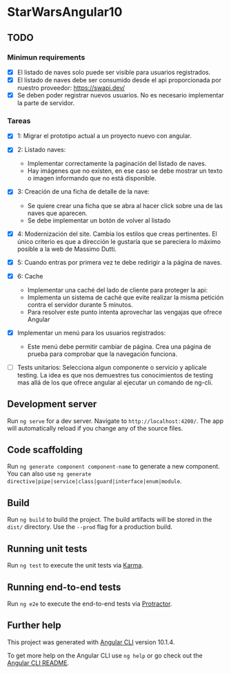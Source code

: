 # StarWarsAngular10

## TODO

### Minimun requirements

- [x] El listado de naves solo puede ser visible para usuarios registrados.
- [x] El listado de naves debe ser consumido desde el api proporcionada por nuestro proveedor: https://swapi.dev/
- [x] Se deben poder registrar nuevos usuarios. No es necesario implementar la parte de servidor.

### Tareas
- [x] 1: Migrar el prototipo actual a un proyecto nuevo con angular.
- [x] 2: Listado naves:
  -  Implementar correctamente la paginación del listado de naves.
  -  Hay imágenes que no existen, en ese caso se debe mostrar un texto o imagen informando que no está disponible.
- [x] 3: Creación de una ficha de detalle de la nave:
  - Se quiere crear una ficha que se abra al hacer click sobre una de las naves que aparecen.
  - Se debe implementar un botón de volver al listado
- [x] 4: Modernización del site. Cambia los estilos que creas pertinentes. El único criterio es que a dirección le gustaría que se pareciera lo máximo posible a la web de Massimo Dutti.


- [x] 5: Cuando entras por primera vez te debe redirigir a la página de naves.
- [x] 6: Cache
  - Implementar una caché del lado de cliente para proteger la api:
  - Implementa un sistema de caché que evite realizar la misma petición contra el servidor durante 5 minutos.
  - Para resolver este punto intenta aprovechar las vengajas que ofrece Angular
- [x] Implementar un menú para los usuarios registrados:
   - Este menú debe permitir cambiar de página. Crea una página de prueba para comprobar que la navegación funciona.
- [ ] Tests unitarios: Selecciona algun componente o servicio y aplicale testing. La idea es que nos demuestres tus conocimientos de testing mas allá de los que ofrece angular al ejecutar un comando de ng-cli.


## Development server

Run `ng serve` for a dev server. Navigate to `http://localhost:4200/`. The app will automatically reload if you change any of the source files.

## Code scaffolding

Run `ng generate component component-name` to generate a new component. You can also use `ng generate directive|pipe|service|class|guard|interface|enum|module`.

## Build

Run `ng build` to build the project. The build artifacts will be stored in the `dist/` directory. Use the `--prod` flag for a production build.

## Running unit tests

Run `ng test` to execute the unit tests via [Karma](https://karma-runner.github.io).

## Running end-to-end tests

Run `ng e2e` to execute the end-to-end tests via [Protractor](http://www.protractortest.org/).

## Further help

This project was generated with [Angular CLI](https://github.com/angular/angular-cli) version 10.1.4.

To get more help on the Angular CLI use `ng help` or go check out the [Angular CLI README](https://github.com/angular/angular-cli/blob/master/README.md).
